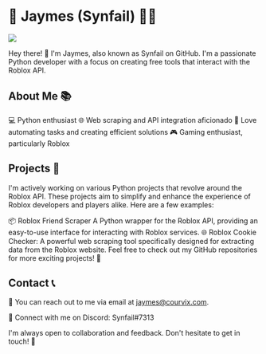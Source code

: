 # 👤 Jaymes (Synfail) 👨‍💻

![](https://komarev.com/ghpvc/?username=Synfail)

Hey there! 👋 I'm Jaymes, also known as Synfail on GitHub. I'm a passionate Python developer with a focus on creating free tools that interact with the Roblox API.

## About Me 📚
💻 Python enthusiast
🌐 Web scraping and API integration aficionado
🤖 Love automating tasks and creating efficient solutions
🎮 Gaming enthusiast, particularly Roblox
## Projects 🚀
I'm actively working on various Python projects that revolve around the Roblox API. These projects aim to simplify and enhance the experience of Roblox developers and players alike. Here are a few examples:

📦 Roblox Friend Scraper A Python wrapper for the Roblox API, providing an easy-to-use interface for interacting with Roblox services.
🌐 Roblox Cookie Checker: A powerful web scraping tool specifically designed for extracting data from the Roblox website.
Feel free to check out my GitHub repositories for more exciting projects! 🚀

## Contact 📞
📧 You can reach out to me via email at jaymes@courvix.com.

💬 Connect with me on Discord: Synfail#7313

I'm always open to collaboration and feedback. Don't hesitate to get in touch! 🙌
